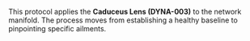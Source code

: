 This protocol applies the **Caduceus Lens (DYNA-003)** to the network manifold. The process moves from establishing a healthy baseline to pinpointing specific ailments.